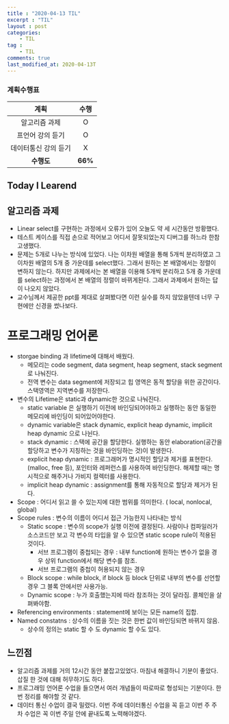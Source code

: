 ```yaml
---
title : "2020-04-13 TIL"
excerpt : "TIL"
layout : post
categories:
    - TIL
tag :
    - TIL
comments: true
last_modified_at: 2020-04-13T
---
```

### 계획수행표

|계획|수행|
|:-:|:-:|
|알고리즘 과제|O|
|프언어 강의 듣기|O|
|데이터통신 강의 듣기|X|
| **수행도** |**66%**|

## Today I Learend
## 알고리즘 과제
* Linear select를 구현하는 과정에서 오류가 있어 오늘도 약 세 시간동안 방황했다.
* 테스트 케이스를 직접 손으로 적어보고 어디서 잘못되었는지 디버그를 하느라 한참 고생했다.
* 문제는 5개로 나누는 방식에 있었다. 나는 이차원 배열을 통해 5개씩 분리하였고 그 이차원 배열의 5개 중 가운데를 select했다. 그래서 원하는 본 배열에서는 정렬이 변하지 않는다. 하지만 과제에서는 본 배열을 이용해 5개씩 분리하고 5개 중 가운데를 select하는 과정에서 본 배열의 정렬이 바뀌게된다. 그래서 과제에서 원하는 답이 나오지 않았다.
* 교수님께서 제공한 ppt를 제대로 살펴봤다면 이런 실수를 하지 않았을텐데 너무 구현에만 신경을 썼나보다.

# 프로그래밍 언어론
* storgae binding 과 lifetime에 대해서 배웠다.
    * 메모리는 code segment, data segment, heap segment, stack segment로 나눠진다.
    * 전역 변수는 data segment에 저장되고 힙 영역은 동적 할당을 위한 공간이다. 스택영역은 지역변수를 저장한다.
* 변수의 Lifetime은 static과 dynamic한 것으로 나눠진다.
    * static variable 은 실행하기 이전에 바인딩되어야하고 실행하는 동안 동일한 메모리에 바인딩이 되어있어야한다.
    * dynamic variable은 stack dynamic, explicit heap dynamic, implicit heap dynamic 으로 나뉜다.
    * stack dynamic : 스택에 공간을 할당한다. 실행하는 동안 elaboration(공간을 할당하고 변수가 지칭하는 것을 바인딩하는 것)이 발생한다.
    * explicit heap dynamic : 프로그래머가 명시적인 할당과 제거를 표현한다. (malloc, free 등), 포인터와 레퍼런스를 사용하여 바인딩한다. 해제할 때는 명시적으로 해주거나 가비지 컬렉터를 사용한다.
    * implicit heap dynamic : assignment를 통해 자동적으로 할당과 제거가 된다.
* Scope : 어디서 읽고 쓸 수 있는지에 대한 범위를 의미한다. ( local, nonlocal, global)
* Scope rules : 변수의 이름이 어디서 접근 가능한지 나타내는 방식
    * Static scope : 변수의 scope가 실행 이전에 결정된다. 사람이나 컴파일러가 소스코드만 보고 각 변수의 타입을 알 수 있으면 static scope rule이 적용된 것이다.
        * 서브 프로그램이 중첩되는 경우 : 내부 function에 원하는 변수가 없을 경우 상위 function에서 해당 변수를 참조.
        * 서브 프로그램의 중첩이 허용되지 않는 경우
    * Block scope : while block, if block 등 block 단위로 내부의 변수를 선언할 경우 그 블록 안에서만 사용가능.
    * Dynamic scope : 누가 호출했는지에 따라 참조하는 것이 달라짐. 콜체인을 살펴봐야함.
* Referencing environments : statement에 보이는 모든 name의 집합. 
* Named constatns : 상수의 이름을 짓는 것은 한번 값이 바인딩되면 바뀌지 않음.
    * 상수의 정의는 static 할 수 도 dynamic 할 수도 있다.

## 느낀점
* 알고리즘 과제를 거의 12시간 동안 붙잡고있었다. 마침내 해결하니 기분이 좋았다. 삽질 한 것에 대해 허무하기도 하다.
* 프로그래밍 언어론 수업을 들으면서 여러 개념들이 따로따로 형성되는 기분이다. 한번 정리를 해야할 것 같다.
* 데이터 통신 수업이 결국 밀렸다. 이번 주에 데이터통신 수업을 꼭 듣고 이번 주 주차 수업은 꼭 이번 주일 안에 끝내도록 노력해야겠다.